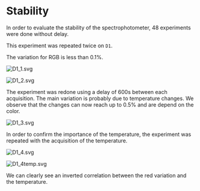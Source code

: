 # Stability

In order to evaluate the stability of the spectrophotometer, 48 experiments were done without delay.

This experiment was repeated twice on `D1`.

The variation for RGB is less than 0.1%.

![D1_1.svg](D1_1.svg)

![D1_2.svg](D1_2.svg)

The experiment was redone using a delay of 600s between each acquisition. The main variation is probably due to temperature changes. We observe that the changes can now reach up to 0.5% and are depend on the color.

![D1_3.svg](D1_3.svg)

In order to confirm the importance of the temperature, the experiment was repeated with the acquisition of the temperature.

![D1_4.svg](D1_4.svg)

![D1_4temp.svg](D1_4temp.svg)

We can clearly see an inverted correlation between the red variation and the temperature.
